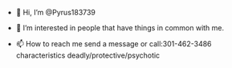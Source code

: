 - 👋 Hi, I’m @Pyrus183739
- 👀 I’m interested in people that have things in common with me.

- 📫 How to reach me send a message or call:301-462-3486
 characteristics deadly/protective/psychotic
<!---
Pyrus183739/Pyrus183739 is a ✨ special ✨ repository because its `README.md` (this file) appears on your GitHub profile.
You can click the Preview link to take a look at your changes.
--->
